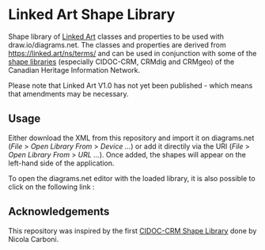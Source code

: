 # Linked Art Shape Library
Shape library of [Linked Art](https://linked.art/) classes and properties to be used with draw.io/diagrams.net. The classes and properties are derived from https://linked.art/ns/terms/ and can be used in conjunction with some of the [shape libraries](https://github.com/chin-rcip/diagrams.net_libraries) (especially CIDOC-CRM, CRMdig and CRMgeo) of the Canadian Heritage Information Network. 

Please note that Linked Art V1.0 has not yet been published - which means that amendments may be necessary. 

## Usage
Either download the XML from this repository and import it on diagrams.net (_File_ > _Open Library From_ > _Device ..._) or add it directily via the URI (_File_ > _Open Library From_ > _URL ..._). Once added, the shapes will appear on the left-hand side of the application.

To open the diagrams.net editor with the loaded library, it is also possible to click on the following link : <url>

## Acknowledgements 
This repository was inspired by the first [CIDOC-CRM Shape Library](https://github.com/ncarboni/Shapes_CIDOC-CRM) done by Nicola Carboni. 
